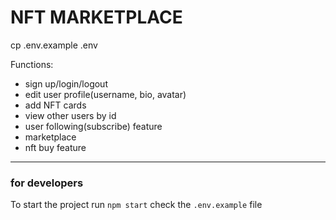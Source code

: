 # NFT MARKETPLACE
cp .env.example .env

Functions:
+ sign up/login/logout
+ edit user profile(username, bio, avatar)
+ add NFT cards
+ view other users by id
+ user following(subscribe) feature
+ marketplace
+ nft buy feature

___

### for developers
To start the project run `npm start`
check the `.env.example` file